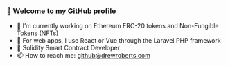### 👋 Welcome to my GitHub profile

<!--
**drewroberts/drewroberts** is a ✨ _special_ ✨ repository because its `README.md` (this file) appears on your GitHub profile.
-->

- 🔭 I’m currently working on Ethereum ERC-20 tokens and Non-Fungible Tokens (NFTs)
- 🌱 For web apps, I use React or Vue through the Laravel PHP framework
- 💸 Solidity Smart Contract Developer
- 📫 How to reach me: github@drewroberts.com
